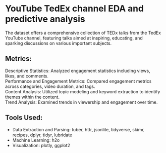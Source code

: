 # YouTube TedEx channel EDA and predictive analysis 

The dataset offers a comprehensive collection of TEDx talks from the TedEx YouTube channel, featuring talks aimed at inspiring, educating, and sparking discussions on various important subjects. 

## Metrics:
Descriptive Statistics: Analyzed engagement statistics including views, likes, and comments.  
Performance and Engagement Metrics: Compared engagement metrics across categories, video duration, and tags.  
Content Analysis: Utilized topic modeling and keyword extraction to identify themes within the content.  
Trend Analysis: Examined trends in viewership and engagement over time.  

## Tools Used:
- Data Extraction and Parsing: tuber, httr, jsonlite, tidyverse, skimr, recipes, dplyr, tidyr, lubridate  
- Machine Learning: h2o  
- Visualization: plotly, ggplot2  
